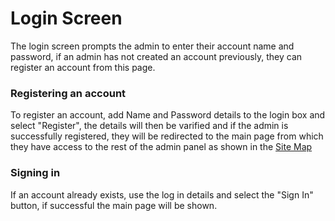 # Login Screen
The login screen prompts the admin to enter their account name and password, if an admin has not created an account previously, they can register an account from this page. 

### Registering an account
To register an account, add Name and Password details to the login box and select "Register", the details will then be varified and if the admin is successfully registered, they will be redirected to the main page from which they have access to the rest of the admin panel as shown in the [Site Map](/articles/Admin/SiteMap.html)

### Signing in
If an account already exists, use the log in details and select the "Sign In" button, if successful the main page will be shown.